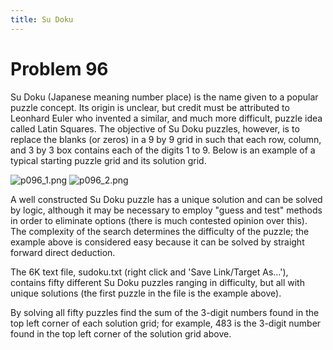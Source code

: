 ```yaml
---
title: Su Doku
---
```

# Problem 96

Su Doku (Japanese meaning number place) is the name given to a popular puzzle concept. Its origin is unclear, but credit must be attributed to Leonhard Euler who invented a similar, and much more difficult, puzzle idea called Latin Squares. The objective of Su Doku puzzles, however, is to replace the blanks (or zeros) in a 9 by 9 grid in such that each row, column, and 3 by 3 box contains each of the digits 1 to 9. Below is an example of a typical starting puzzle grid and its solution grid.

![p096_1.png](https://projecteuler.net/project/images/p096_1.png)
![p096_2.png](https://projecteuler.net/project/images/p096_2.png)

A well constructed Su Doku puzzle has a unique solution and can be solved by logic, although it may be necessary to employ "guess and test" methods in order to eliminate options (there is much contested opinion over this). The complexity of the search determines the difficulty of the puzzle; the example above is considered easy because it can be solved by straight forward direct deduction.

The 6K text file, sudoku.txt (right click and 'Save Link/Target As...'), contains fifty different Su Doku puzzles ranging in difficulty, but all with unique solutions (the first puzzle in the file is the example above).

By solving all fifty puzzles find the sum of the 3-digit numbers found in the top left corner of each solution grid; for example, 483 is the 3-digit number found in the top left corner of the solution grid above.
